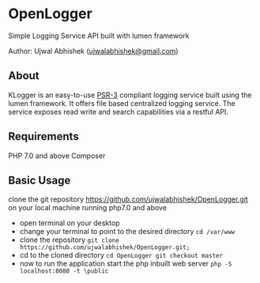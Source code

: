 # OpenLogger
Simple Logging Service API built with lumen framework

Author: Ujwal Abhishek (ujwalabhishek@gmail.com)

## About

KLogger is an easy-to-use [PSR-3](https://github.com/php-fig/fig-standards/blob/master/accepted/PSR-3-logger-interface.md)
compliant logging service built using the lumen framework. It offers file based centralized logging service. The service exposes
read write and search capabilities via a restful API.

## Requirements

PHP 7.0 and above
Composer


## Basic Usage
clone the git repository https://github.com/ujwalabhishek/OpenLogger.git on your local machine running php7.0 and above

* open terminal on your desktop 
* change your terminal to point to the desired directory ```cd /var/www```
* clone the repository ```git clone https://github.com/ujwalabhishek/OpenLogger.git;```
* cd to the cloned directory ```cd OpenLogger
git checkout master```
* now to run the application start the php inbuilt web server ```php -S localhost:8080 -t \public```


